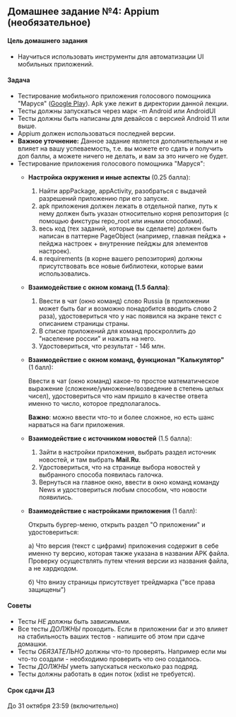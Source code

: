 ## Домашнее задание №4: Appium (необязательное)

#### Цель домашнего задания

  * Научиться использовать инструменты для автоматизации UI мобильных приложений. 


#### Задача
* Тестирование мобильного приложения голосового помощника "Маруся" ([Google Play](https://play.google.com/store/apps/details?id=ru.mail.search.electroscope&hl=ru&gl=US)).
  Apk уже лежит в директории данной лекции.
* Тесты должны запускаться через марк -m Android или AndroidUI
* Тесты должны быть написаны для девайсов с версией Android 11 или выше.
* Appium должен использоваться последней версии.
* **Важное уточнение:** Данное задание является дополнительным и не влияет на вашу успеваемость, 
  т.е. вы можете его сдать и получить доп баллы, а можете ничего не делать, и вам за это ничего не будет.
* Тестирование приложения голосового помощника "Маруся":
     * **Настройка окружения и иные аспекты** (0.25 балла):
       1. Найти appPackage, appActivity, разобраться с выдачей разрешений приложению при его запуске. 
       2. apk приложения должен лежать в отдельной папке, путь к нему должен быть указан относительно корня репозитория 
          (с помощью фикстуры repo_root или иными способами).
       3. весь код (тех заданий, которые вы сделаете) должен быть написан в паттерне PageObject (например, главная пейджа + пейджа настроек + внутренние пейджы для элементов настроек).
       4. в requirements (в корне вашего репозитория) должны присутствовать все новые библиотеки, которые вами использовались.
     * **Взаимодействие с окном команд (1.5 балла)**:
       
       1. Ввести в чат (окно команд) слово Russia (в приложении может быть баг и возможно понадобится вводить слово 2 раза), удостовериться что у нас появился на экране текст с описанием страницы страны. 
       2. В списке приложений для команд проскроллить до "население россии" и нажать на него.
       3. Удостовериться, что результат - 146 млн.
         
     * **Взаимодействие с окном команд, функционал "Калькулятор"** (1 балл):
       
       Ввести в чат (окно команд) какое-то простое математическое выражение (сложение/умножение/возведение в степень целых чисел),
       удостовериться что нам пришло в качестве ответа именно то число, которое предполагалось.
       
       **Важно**: можно ввести что-то и более сложное, но есть шанс нарваться на баги приложения.
     * **Взаимодействие с источником новостей** (1.5 балла):
       
       1. Зайти в настройки приложения, выбрать раздел источник новостей, и там выбрать **Mail.Ru**.
       2. Удостовериться, что на странице выбора новостей у выбранного способа появилась галочка.
       3. Вернуться на главное окно, ввести в окно команд команду News и удостовериться любым способом, что новости появились.
     * **Взаимодействие с настройками приложения** (1 балл):
       
        Открыть бургер-меню, открыть раздел "О приложении" и удостовериться:
          
          а) Что версия (текст с цифрами) приложения содержит в себе именно ту версию, которая также указана в названии APK файла. 
       Проверку осуществлять путем чтения версии из названия файла, а не хардкодом.
          
          б) Что внизу страницы присутствует трейдмарка ("все права защищены")

#### Советы
  * Тесты *НЕ* должны быть зависимыми.
  * Все тесты *ДОЛЖНЫ* проходить. Если в приложении баг и это влияет на стабильность ваших тестов - напишите об этом при сдаче домашки.
  * Тесты *ОБЯЗАТЕЛЬНО* должны что-то проверять. Например если мы что-то создали - необходимо проверить что оно создалось.
  * Тесты *ДОЛЖНЫ* уметь запускаться несколько раз подряд.
  * Тесты должны работать в один поток (xdist не требуется).
 
#### Срок сдачи ДЗ

  До 31 октября 23:59 (включительно)
